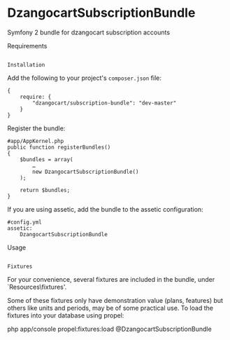 DzangocartSubscriptionBundle
============================

Symfony 2 bundle for dzangocart subscription accounts

Requirements
~~~~~~~~~~~~

Installation
~~~~~~~~~~~~
Add the following to your project's `composer.json` file:

	{
		require: {
			"dzangocart/subscription-bundle": "dev-master"
		}
	}

Register the bundle:

	#app/AppKernel.php
	public function registerBundles()
    {
    	$bundles = array(
    		…
    		new DzangocartSubscriptionBundle()
    	);

    	return $bundles;
    }

If you are using assetic, add the bundle to the assetic configuration:

	#config.yml
	assetic:
		DzangocartSubscriptionBundle

Usage
~~~~~

Fixtures
~~~~~~~~

For your convenience, several fixtures are included in the bundle, under `Resources\fixtures'.

Some of these fixtures only have demonstration value (plans, features) but others like units and periods,
may be of some practical use. To load the fixtures into your database using propel:

  php app/console propel:fixtures:load @DzangocartSubscriptionBundle